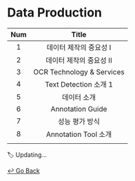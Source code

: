 # Data Production

| Num  |           Title           |
| :--: | :-----------------------: |
|  1   |  데이터 제작의 중요성 I   |
|  2   |  데이터 제작의 중요성 II  |
|  3   | OCR Technology & Services |
|  4   |   Text Detection 소개 1   |
|  5   |        데이터 소개        |
|  6   |     Annotation Guide      |
|  7   |      성능 평가 방식       |
|  8   |   Annotation Tool 소개    |
|      |                           |

:label: Updating...



[↩️ Go Back](https://github.com/lisy0123/Boostcamp_AI_Tech)

